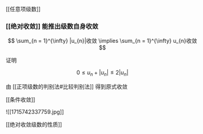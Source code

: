 ---
---

[[任意项级数]]

### [[绝对收敛]] 能推出级数自身收敛

$$
\sum_{n = 1}^{\infty} |u_{n}|收敛 \implies \sum_{n = 1}^{\infty} u_{n}收敛
$$

证明

$$
0 \leq u_{n} + |u_{n}|\leq 2|u_{n}|
$$

由 [[正项级数的判别法#比较判别法]] 得到原式收敛

[[条件收敛]]

![[1715742337759.jpg]]

[[绝对收敛级数的性质]]
